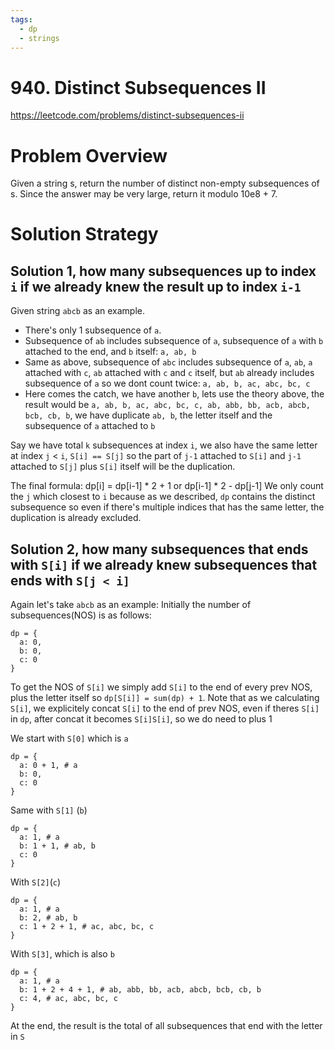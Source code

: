 ```yaml
---
tags:
  - dp
  - strings
---
```

# 940. Distinct Subsequences II
https://leetcode.com/problems/distinct-subsequences-ii
# Problem Overview
Given a string s, return the number of distinct non-empty subsequences of s. Since the answer may be very large, return it modulo 10e8 + 7.

# Solution Strategy

## Solution 1, how many subsequences up to index `i` if we already knew the result up to index `i-1`
Given string `abcb` as an example.
* There's only 1 subsequence of `a`.
* Subsequence of `ab` includes subsequence of `a`, subsequence of `a` with `b` attached to the end, and `b` itself: `a, ab, b`
* Same as above, subsequence of `abc` includes subsequence of `a`, `ab`, `a` attached with `c`, `ab` attached with `c` and `c` itself, but `ab` already includes subsequence of `a` so we dont count twice: `a, ab, b, ac, abc, bc, c`
* Here comes the catch, we have another `b`, lets use the theory above, the result would be `a, ab, b, ac, abc, bc, c, ab, abb, bb, acb, abcb, bcb, cb, b`, we have duplicate `ab, b`, the letter itself and the subsequence of `a` attached to `b`

Say we have total `k` subsequences at index `i`, we also have the same letter at index `j` < `i`, `S[i] == S[j]` so the part of `j-1` attached to `S[i]` and `j-1` attached to `S[j]` plus `S[i]` itself will be the duplication.

The final formula: dp[i] = dp[i-1] * 2 + 1 or dp[i-1] * 2 - dp[j-1]
We only count the `j` which closest to `i` because as we described, `dp` contains the distinct subsequence so even if there's multiple indices that has the same letter, the duplication is already excluded.

## Solution 2, how many subsequences that ends with `S[i]` if we already knew subsequences that ends with `S[j < i]`

Again let's take `abcb` as an example:
Initially the number of subsequences(NOS) is as follows:
```
dp = {
  a: 0,
  b: 0,
  c: 0
}
```

To get the NOS of `S[i]` we simply add `S[i]` to the end of every prev NOS, plus the letter itself so `dp[S[i]] = sum(dp) + 1`. Note that as we calculating `S[i]`, we explicitely concat `S[i]` to the end of prev NOS, even if theres `S[i]` in `dp`, after concat it becomes `S[i]S[i]`, so we do need to plus 1

We start with `S[0]` which is `a`
```
dp = {
  a: 0 + 1, # a
  b: 0,
  c: 0
}
```

Same with `S[1]` (`b`)

```
dp = {
  a: 1, # a
  b: 1 + 1, # ab, b
  c: 0
}
```

With `S[2]`(`c`)

```
dp = {
  a: 1, # a
  b: 2, # ab, b
  c: 1 + 2 + 1, # ac, abc, bc, c
}
```

With `S[3]`, which is also `b`

```
dp = {
  a: 1, # a
  b: 1 + 2 + 4 + 1, # ab, abb, bb, acb, abcb, bcb, cb, b
  c: 4, # ac, abc, bc, c
}
```

At the end, the result is the total of all subsequences that end with the letter in `S`
